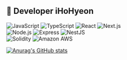 🌊 Developer iHoHyeon
---



<p dir="auto">
<img alt="JavaScript" src ="https://img.shields.io/badge/JavaScript-F7DF1E.svg?&style=for-the-badge&logo=JavaScript&logoColor=white"/>
<img alt="TypeScript" src ="https://img.shields.io/badge/TypeScript-0969da.svg?&style=for-the-badge&logo=TypeScript&logoColor=white"/>
<img alt="React" src ="https://img.shields.io/badge/React-61dafb.svg?&style=for-the-badge&logo=React&logoColor=white"/>
<img alt="Next.js" src ="https://img.shields.io/badge/Next.js-000.svg?&style=for-the-badge&logo=Next.js&logoColor=white"/>
  <br/>
<img alt="Node.js" src ="https://img.shields.io/badge/Node.js-39933.svg?&style=for-the-badge&logo=Node.js&logoColor=white"/>
<img alt="Express" src ="https://img.shields.io/badge/Express-444.svg?&style=for-the-badge&logo=Express&logoColor=white"/>
<img alt="NestJS" src ="https://img.shields.io/badge/NestJS-E0234E.svg?&style=for-the-badge&logo=NestJS&logoColor=white"/>
  <br/>
<img alt="Solidity" src ="https://img.shields.io/badge/Solidity-363636.svg?&style=for-the-badge&logo=Solidity&logoColor=white"/>
<img alt="Amazon AWS" src ="https://img.shields.io/badge/Amazon AWS-232F3E.svg?&style=for-the-badge&logo=Amazon AWS&logoColor=white"/>
</p>

[![Anurag's GitHub stats](https://github-readme-stats.vercel.app/api?username=iHoHyeon&hide=stars&show_icons=true&theme=swift)](https://github.com/anuraghazra/github-readme-stats)
